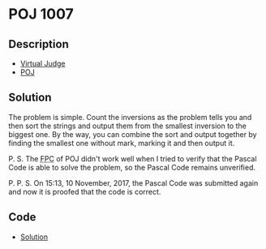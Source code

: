 # POJ 1007

## Description

- [Virtual Judge](https://vjudge.net/problem/POJ-1007)
- [POJ](http://poj.org/problem?id=1007)

## Solution

The problem is simple. Count the inversions as the problem tells you and then sort the strings and output them from the smallest inversion to the biggest one. By the way, you can combine the sort and output together by finding the smallest one without mark, marking it and then output it.

P. S. The <abbr title="Free Pascal Compiler">FPC</abbr> of POJ didn't work well when I tried to verify that the Pascal Code is able to solve the problem, so the Pascal Code remains unverified.

P. P. S. On 15:13, 10 November, 2017, the Pascal Code was submitted again and now it is proofed that the code is correct.

## Code

- [Solution](POJ.1007.0.cpp)
